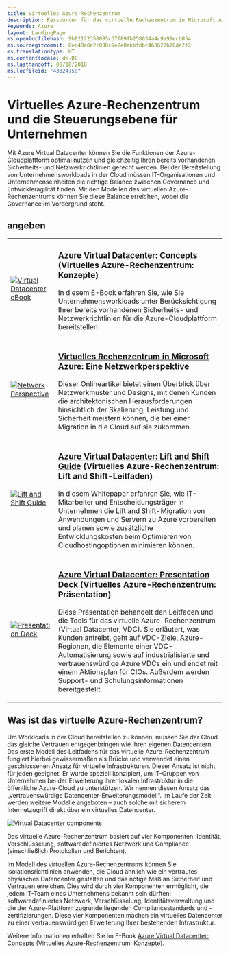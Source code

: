 ```yaml
---
title: Virtuelles Azure-Rechenzentrum
description: Ressourcen für das virtuelle Rechenzentrum in Microsoft Azure
keywords: Azure
layout: LandingPage
ms.openlocfilehash: 9b82122358085c37f89fb258034a4c9a91ecb054
ms.sourcegitcommit: 8ec48a0e2c080c9e2e0abbfdbc463622b28de2f2
ms.translationtype: HT
ms.contentlocale: de-DE
ms.lasthandoff: 08/18/2018
ms.locfileid: "43324758"
---
```

# <a name="azure-virtual-datacenter-and-the-enterprise-control-plane"></a>Virtuelles Azure-Rechenzentrum und die Steuerungsebene für Unternehmen

Mit Azure Virtual Datacenter können Sie die Funktionen der Azure-Cloudplattform optimal nutzen und gleichzeitig Ihren bereits vorhandenen Sicherheits- und Netzwerkrichtlinien gerecht werden. Bei der Bereitstellung von Unternehmensworkloads in der Cloud müssen IT-Organisationen und Unternehmenseinheiten die richtige Balance zwischen Governance und Entwickleragilität finden. Mit den Modellen des virtuellen Azure-Rechenzentrums können Sie diese Balance erreichen, wobei die Governance im Vordergrund steht.
 
## <a name="resources"></a>angeben
<table>
<tr>
    <td style="width: 64px; vertical-align: middle;"><a href="http://aka.ms/VDC/Concepts"><img src="../_images/virtual-datacenter.svg" alt="Virtual Datacenter eBook" /></a></td>
    <td>
        <h3><a href="http://aka.ms/VDC/Concepts">Azure Virtual Datacenter: Concepts</a> (Virtuelles Azure-Rechenzentrum: Konzepte)</h3>
        <p>In diesem E-Book erfahren Sie, wie Sie Unternehmensworkloads unter Berücksichtigung Ihrer bereits vorhandenen Sicherheits- und Netzwerkrichtlinien für die Azure-Cloudplattform bereitstellen.</p>
    </td>
</tr>
<tr>
    <td style="width: 64px; vertical-align: middle;"><a href="/azure/networking/networking-virtual-datacenter"><img src="./images/vdc-network.png" alt="Network Perspective" /></a></td>
    <td>
        <h3><a href="networking-virtual-datacenter.md">Virtuelles Rechenzentrum in Microsoft Azure: Eine Netzwerkperspektive</a></h3>
        <p>Dieser Onlineartikel bietet einen Überblick über Netzwerkmuster und Designs, mit denen Kunden die architektonischen Herausforderungen hinsichtlich der Skalierung, Leistung und Sicherheit meistern können, die bei einer Migration in die Cloud auf sie zukommen.</p>
    </td>
</tr>
<tr>
    <td style="width: 64px; vertical-align: middle;"><a href="http://aka.ms/VDC/Lift"><img src="./images/vdc-lift-and-shift.png" alt="Lift and Shift Guide" /></a></td>
    <td>
        <h3><a href="http://aka.ms/VDC/Lift">Azure Virtual Datacenter: Lift and Shift Guide</a> (Virtuelles Azure-Rechenzentrum: Lift and Shift-Leitfaden)</h3>
        <p>In diesem Whitepaper erfahren Sie, wie IT-Mitarbeiter und Entscheidungsträger in Unternehmen die Lift and Shift-Migration von Anwendungen und Servern zu Azure vorbereiten und planen sowie zusätzliche Entwicklungskosten beim Optimieren von Cloudhostingoptionen minimieren können.</p>
    </td>
</tr>
<tr>
    <td style="width: 64px; vertical-align: middle;"><a href="http://aka.ms/VDC/Deck"><img src="./images/vdc-deck.png" alt="Presentation Deck" /></a></td>
    <td>
        <h3><a href="http://aka.ms/VDC/Deck">Azure Virtual Datacenter: Presentation Deck</a> (Virtuelles Azure-Rechenzentrum: Präsentation)</h3>
        <p>Diese Präsentation behandelt den Leitfaden und die Tools für das virtuelle Azure-Rechenzentrum (Virtual Datacenter, VDC). Sie erläutert, was Kunden antreibt, geht auf VDC-Ziele, Azure-Regionen, die Elemente einer VDC-Automatisierung sowie auf industrialisierte und vertrauenswürdige Azure VDCs ein und endet mit einem Aktionsplan für CIOs. Außerdem werden Support- und Schulungsinformationen bereitgestellt.</p>
    </td>
</tr>
</table>

## <a name="what-is-the-azure-virtual-datacenter"></a>Was ist das virtuelle Azure-Rechenzentrum?

Um Workloads in der Cloud bereitstellen zu können, müssen Sie der Cloud das gleiche Vertrauen entgegenbringen wie Ihren eigenen Datencentern. Das erste Modell des Leitfadens für das virtuelle Azure-Rechenzentrum fungiert hierbei gewissermaßen als Brücke und verwendet einen geschlossenen Ansatz für virtuelle Infrastrukturen. Dieser Ansatz ist nicht für jeden geeignet. Er wurde speziell konzipiert, um IT-Gruppen von Unternehmen bei der Erweiterung ihrer lokalen Infrastruktur in die öffentliche Azure-Cloud zu unterstützen. Wir nennen diesen Ansatz das „vertrauenswürdige Datencenter-Erweiterungsmodell“. Im Laufe der Zeit werden weitere Modelle angeboten – auch solche mit sicherem Internetzugriff direkt über ein virtuelles Datencenter.

<img src="./images/vdc-components.svg" alt="Virtual Datacenter components" style="max-width:700px;"/>

Das virtuelle Azure-Rechenzentrum basiert auf vier Komponenten: Identität, Verschlüsselung, softwaredefiniertes Netzwerk und Compliance (einschließlich Protokollen und Berichten).

Im Modell des virtuellen Azure-Rechenzentrums können Sie Isolationsrichtlinien anwenden, die Cloud ähnlich wie ein vertrautes physisches Datencenter gestalten und das nötige Maß an Sicherheit und Vertrauen erreichen. Dies wird durch vier Komponenten ermöglicht, die jedem IT-Team eines Unternehmens bekannt sein dürften: softwaredefiniertes Netzwerk, Verschlüsselung, Identitätsverwaltung und die der Azure-Plattform zugrunde liegenden Compliancestandards und -zertifizierungen. Diese vier Komponenten machen ein virtuelles Datencenter zu einer vertrauenswürdigen Erweiterung Ihrer bestehenden Infrastruktur.


Weitere Informationen erhalten Sie im E-Book <a href="http://aka.ms/VDC/eBook">Azure Virtual Datacenter: Concepts</a> (Virtuelles Azure-Rechenzentrum: Konzepte).
